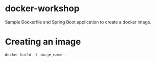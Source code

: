 # docker-workshop
Sample Dockerfile and Spring Boot application to create a docker image.

# Creating an image

```
docker build -t image_name .
```
